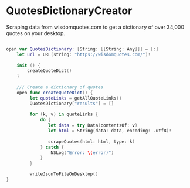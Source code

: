 # QuotesDictionaryCreator

Scraping data from wisdomquotes.com to get a dictionary of over 34,000 quotes on your desktop.


```swift

open var QuotesDictionary: [String: [[String: Any]]] = [:]
    let url = URL(string: "https://wisdomquotes.com/")!
    
    init () {
        createQuoteDict()
    }
    
    /// Create a dictionary of quotes
    open func createQuoteDict() {
         let quoteLinks = getAllQuoteLinks()
         QuotesDictionary["results"] = []
        
         for (k, v) in quoteLinks {
             do {
                let data = try Data(contentsOf: v)
                let html = String(data: data, encoding: .utf8)!
                
                scrapeQuotes(html: html, type: k)
             } catch {
                 NSLog("Error: \(error)")
             }
         }

         writeJsonToFileOnDesktop()
}

```
